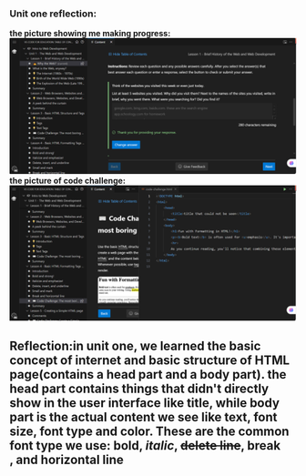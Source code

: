 ### **Unit one reflection:**

**the picture showing me making progress:**![the picture showing progress](image.png)
**the picture of code challenge:**![the picture showing code](image-1.png)

Reflection:in unit one, we learned the basic concept of internet and basic structure of HTML page(contains a head part and a body part). the head part contains things that didn't directly show in the user interface like title, while body part is the actual content we see like text, font size, font type and color. These are the common font type we use: **bold**, *italic*, ~~delete line~~, break<br>, and horizontal line
---